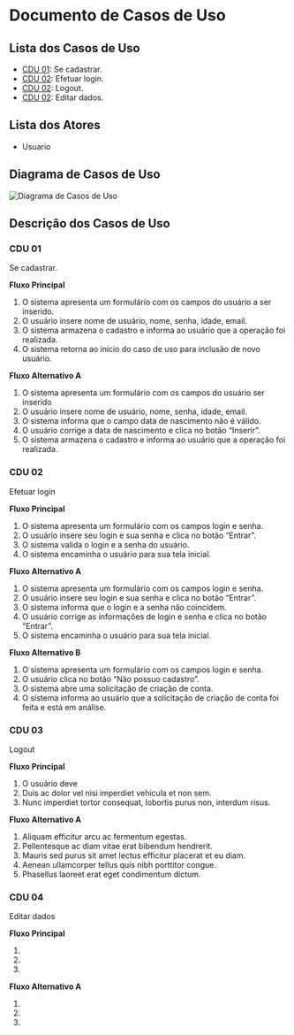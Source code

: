 # Documento de Casos de Uso

## Lista dos Casos de Uso

 - [CDU 01](#CDU-01): Se cadastrar.
 - [CDU 02](#CDU-02): Efetuar login.
 - [CDU 02](#CDU-03): Logout.
 - [CDU 02](#CDU-04): Editar dados.

## Lista dos Atores

 - Usuario

## Diagrama de Casos de Uso

![Diagrama de Casos de Uso](diagrama-de-banco-de-dados.jpg)

## Descrição dos Casos de Uso

### CDU 01

Se cadastrar.

**Fluxo Principal**

1. O sistema apresenta um formulário com os campos do usuário a ser inserido.
2. O usuário insere nome de usuário, nome, senha, idade, email.
3. O sistema armazena o cadastro e informa ao usuário que a operação foi realizada.
4. O sistema retorna ao início do caso de uso para inclusão de novo usuário. 

**Fluxo Alternativo A**

1. O sistema apresenta um formulário com os campos do usuário ser inserido
2. O usuário insere nome de usuário, nome, senha, idade, email.
3. O sistema informa que o campo data de nascimento não é válido.
4. O usuário corrige a data de nascimento e clica no botão “Inserir”. 
5. O sistema armazena o cadastro e informa ao usuário que a operação foi realizada.

### CDU 02

Efetuar login

**Fluxo Principal**

1. O sistema apresenta um formulário com os campos login e senha.
2. O usuário insere seu login e sua senha e clica no botão “Entrar”.
3. O sistema valida o login e a senha do usuário.
4. O sistema encaminha o usuário para sua tela inicial.

**Fluxo Alternativo A**

1. O sistema apresenta um formulário com os campos login e senha.
2. O usuário insere seu login e sua senha e clica no botão “Entrar”.
3. O sistema informa que o login e a senha não coincidem.
4. O usuário corrige as informações de login e senha e clica no botão “Entrar”.
5. O sistema encaminha o usuário para sua tela inicial.


**Fluxo Alternativo B**

1. O sistema apresenta um formulário com os campos login e senha.
2. O usuário clica no botão “Não possuo cadastro”.
3. O sistema abre uma solicitação de criação de conta.
4. O sistema informa ao usuário que a solicitação de criação de conta foi feita e
está em análise.


### CDU 03

Logout 

**Fluxo Principal**

1. O usuário deve 
2. Duis ac dolor vel nisi imperdiet vehicula et non sem.
3. Nunc imperdiet tortor consequat, lobortis purus non, interdum risus.

**Fluxo Alternativo A**

1. Aliquam efficitur arcu ac fermentum egestas.
2. Pellentesque ac diam vitae erat bibendum hendrerit.
3. Mauris sed purus sit amet lectus efficitur placerat et eu diam.
4. Aenean ullamcorper tellus quis nibh porttitor congue.
5. Phasellus laoreet erat eget condimentum dictum.


### CDU 04

Editar dados

**Fluxo Principal**

1.
2.
3.

**Fluxo Alternativo A**

1.
2.
3.
